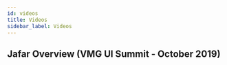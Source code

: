 ```yaml
---
id: videos
title: Videos
sidebar_label: Videos
---
```


## Jafar Overview (VMG UI Summit - October 2019)

<div style="max-width:784px">
  <div>
    <div itemprop="video" itemscope itemtype="https://schema.org/VideoObject">
      <div id="5dcaad7a41aecf378e334593" class="vdb_player vdb_5dcaad7a41aecf378e3345935dca935eb0f8f704e10f1c04"  >    
        <script type="text/javascript" src="https://delivery.vidible.tv/jsonp/pid=5dcaad7a41aecf378e334593/5dca935eb0f8f704e10f1c04.js?"></script>
      </div>    
      <meta itemprop="name"content="Jafar Demo October 2019" />    
      <meta itemprop="duration" content="T1H16M32S" />    
      <meta itemprop="thumbnailUrl" content="https://img.vidible.tv/prod/2019-11/12/5dcaa73110ca046adebc25de/5dcaaabdc9baee0001c04bf8_1280x720_FES_v1.jpg" />    
      <meta itemprop="embedUrl" content="https://delivery.vidible.tv/htmlembed/pid=5dcaad7a41aecf378e334593/5dca935eb0f8f704e10f1c04.html?vid=5dcaa73110ca046adebc25de" />    
      <meta itemprop="uploadDate" content="2019-11-12T12:39:00Z" />    
      <meta itemprop="expires" content="" />    
      <meta itemprop="description" content="" />
    </div>
  </div>
</div>